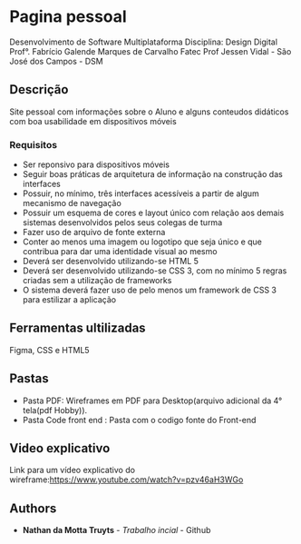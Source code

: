 
# Pagina pessoal

Desenvolvimento de Software Multiplataforma
Disciplina: Design Digital
Prof°. Fabrício Galende Marques de Carvalho
Fatec Prof Jessen Vidal - São José dos Campos - DSM


## Descrição
Site pessoal com informações sobre o Aluno e alguns conteudos didáticos com 
boa usabilidade em dispositivos móveis


### Requisitos
* Ser reponsivo para dispositivos móveis
* Seguir boas práticas de arquitetura de informação na construção das interfaces
* Possuir, no mínimo, três interfaces acessíveis a partir de algum mecanismo de navegação
* Possuir um esquema de cores e layout único com relação aos demais sistemas desenvolvidos pelos seus colegas de turma
* Fazer uso de arquivo de fonte externa
* Conter ao menos uma imagem ou logotipo que seja único e que contribua para dar uma identidade visual ao mesmo
* Deverá ser desenvolvido utilizando-se HTML 5
* Deverá ser desenvolvido utilizando-se CSS 3, com no mínimo 5 regras criadas sem a utilização de frameworks
* O sistema deverá fazer uso de pelo menos um framework de CSS 3 para estilizar a aplicação


## Ferramentas ultilizadas
Figma, CSS e HTML5

## Pastas
* Pasta PDF: Wireframes em PDF para Desktop(arquivo adicional da 4° tela(pdf Hobby)).
* Pasta Code front end : Pasta com o codigo fonte do Front-end


## Video explicativo
Link para um vídeo explicativo do wireframe:https://www.youtube.com/watch?v=pzv46aH3WGo

## Authors

* **Nathan da Motta Truyts** - *Trabalho incial* - Github



